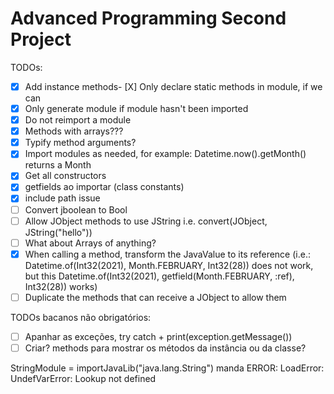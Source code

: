 # Advanced Programming Second Project

TODOs:
- [X] Add instance methods- [X] Only declare static methods in module, if we can
- [X] Only generate module if module hasn't been imported
- [X] Do not reimport a module
- [X] Methods with arrays???
- [X] Typify method arguments?
- [X] Import modules as needed, for example: Datetime.now().getMonth() returns a Month
- [X] Get all constructors
- [X] getfields ao importar (class constants)
- [X] include path issue
- [ ] Convert jboolean to Bool
- [ ] Allow JObject methods to use JString i.e. convert(JObject, JString("hello"))
- [ ] What about Arrays of anything?
- [X] When calling a method, transform the JavaValue to its reference (i.e.: Datetime.of(Int32(2021), Month.FEBRUARY, Int32(28)) does not work, but
  this Datetime.of(Int32(2021), getfield(Month.FEBRUARY, :ref), Int32(28)) works)
- [ ] Duplicate the methods that can receive a JObject to allow them

TODOs bacanos não obrigatórios:
- [ ] Apanhar as exceções, try catch + print(exception.getMessage())
- [ ] Criar? methods para mostrar os métodos da instância ou da classe?

StringModule = importJavaLib("java.lang.String") manda ERROR: LoadError: UndefVarError: Lookup not defined
